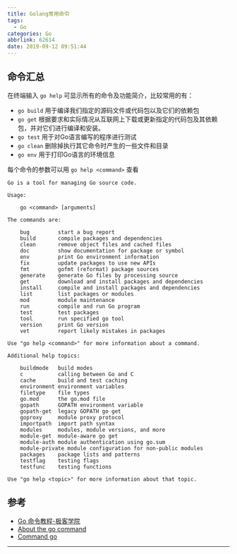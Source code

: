 ```yaml
---
title: Golang常用命令
tags:
  - Go
categories: Go
abbrlink: 62614
date: 2019-09-12 09:51:44
---
```


## 命令汇总

在终端输入 `go help` 可显示所有的命令及功能简介，比较常用的有：

- `go build` 用于编译我们指定的源码文件或代码包以及它们的依赖包
- `go get` 根据要求和实际情况从互联网上下载或更新指定的代码包及其依赖包，并对它们进行编译和安装。
- `go test` 用于对Go语言编写的程序进行测试
- `go clean` 删除掉执行其它命令时产生的一些文件和目录
- `go env` 用于打印Go语言的环境信息

每个命令的参数可以用 `go help <command>` 查看

```shell
Go is a tool for managing Go source code.

Usage:

	go <command> [arguments]

The commands are:

	bug         start a bug report
	build       compile packages and dependencies
	clean       remove object files and cached files
	doc         show documentation for package or symbol
	env         print Go environment information
	fix         update packages to use new APIs
	fmt         gofmt (reformat) package sources
	generate    generate Go files by processing source
	get         download and install packages and dependencies
	install     compile and install packages and dependencies
	list        list packages or modules
	mod         module maintenance
	run         compile and run Go program
	test        test packages
	tool        run specified go tool
	version     print Go version
	vet         report likely mistakes in packages

Use "go help <command>" for more information about a command.

Additional help topics:

	buildmode   build modes
	c           calling between Go and C
	cache       build and test caching
	environment environment variables
	filetype    file types
	go.mod      the go.mod file
	gopath      GOPATH environment variable
	gopath-get  legacy GOPATH go get
	goproxy     module proxy protocol
	importpath  import path syntax
	modules     modules, module versions, and more
	module-get  module-aware go get
	module-auth module authentication using go.sum
	module-private module configuration for non-public modules
	packages    package lists and patterns
	testflag    testing flags
	testfunc    testing functions

Use "go help <topic>" for more information about that topic.
```

## 参考

- [Go 命令教程-极客学院](http://wiki.jikexueyuan.com/project/go-command-tutorial/0.1.html)
- [About the go command](https://golang.org/doc/articles/go_command.html)
- [Command go](https://golang.org/cmd/go/)

---
